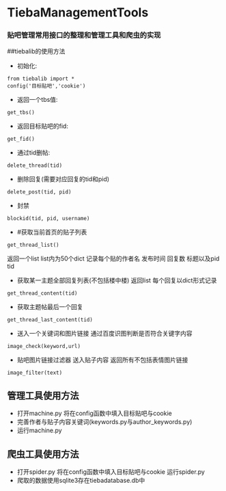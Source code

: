 # TiebaManagementTools
### 贴吧管理常用接口的整理和管理工具和爬虫的实现

##tiebalib的使用方法
* 初始化:
```
from tiebalib import *  
config('目标贴吧','cookie')   
```
* 返回一个tbs值:
```
get_tbs()
```
* 返回目标贴吧的fid:
```
get_fid()
```
* 通过tid删帖:
```
delete_thread(tid) 
```
* 删除回复(需要对应回复的tid和pid)
```
delete_post(tid, pid)
```
* 封禁
```
blockid(tid, pid, username)
```
* #获取当前首页的贴子列表
```
get_thread_list()
```
返回一个list list内为50个dict 记录每个贴的作者名 发布时间 回复数 标题以及pid tid 
* 获取某一主题全部回复列表(不包括楼中楼) 返回list 每个回复以dict形式记录
```
get_thread_content(tid)
```
* 获取主题帖最后一个回复
```
get_thread_last_content(tid)
```
* 送入一个关键词和图片链接 通过百度识图判断是否符合关键字内容 
```
image_check(keyword,url)
```
* 贴吧图片链接过滤器 送入贴子内容 返回所有不包括表情图片链接  
```
image_filter(text)
```

## 管理工具使用方法
* 打开machine.py 将在config函数中填入目标贴吧与cookie
* 完善作者与贴子内容关键词(keywords.py与author_keywords.py)
* 运行machine.py

## 爬虫工具使用方法
* 打开spider.py 将在config函数中填入目标贴吧与cookie 运行spider.py
* 爬取的数据使用sqlite3存在tiebadatabase.db中

